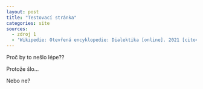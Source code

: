 ```yaml
---
layout: post
title: "Testovací stránka"
categories: site
sources:
  - zdroj 1
  - 'Wikipedie: Otevřená encyklopedie: Dialektika [online]. 2021 [citováno 30. 01. 2022]. Dostupný online: <a href="https://cs.wikipedia.org/w/index.php?title=Dialektika&oldid=20561687">https://cs.wikipedia.org/w/index.php?title=Dialektika&oldid=20561687</a>'
---
```


Proč by to nešlo lépe??

<!-- more -->

Protože šlo...

Nebo ne?
